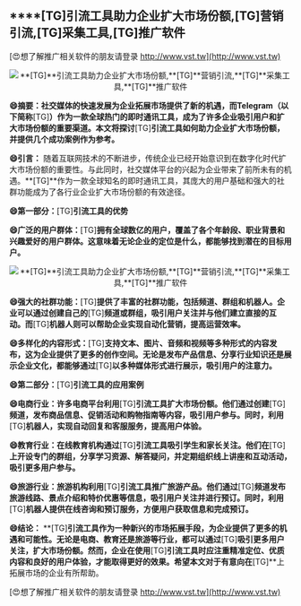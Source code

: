 ## ****[TG]**引流工具助力企业扩大市场份额,**[TG]**营销引流,**[TG]**采集工具,**[TG]**推广软件**

[😍想了解推广相关软件的朋友请登录 http://www.vst.tw](http://www.vst.tw)

 <center><img src="https://vst.tw/MP4/tuiguang/png/0.png" alt="**[TG]**引流工具助力企业扩大市场份额,**[TG]**营销引流,**[TG]**采集工具,**[TG]**推广软件"></center>

**😄摘要：社交媒体的快速发展为企业拓展市场提供了新的机遇，而Telegram（以下简称**[TG]**）作为一款全球热门的即时通讯工具，成为了许多企业吸引用户和扩大市场份额的重要渠道。本文将探讨**[TG]**引流工具如何助力企业扩大市场份额，并提供几个成功案例作为参考。**

**😄引言：**
随着互联网技术的不断进步，传统企业已经开始意识到在数字化时代扩大市场份额的重要性。与此同时，社交媒体平台的兴起为企业带来了前所未有的机遇。**[TG]**作为一款全球知名的即时通讯工具，其庞大的用户基础和强大的社群功能成为了各行业企业扩大市场份额的有效途径。

**😄第一部分：**[TG]**引流工具的优势**

**😄广泛的用户群体：**[TG]**拥有全球数亿的用户，覆盖了各个年龄段、职业背景和兴趣爱好的用户群体。这意味着无论企业的定位是什么，都能够找到潜在的目标用户。**

 <center><img src="https://vst.tw/MP4/tuiguang/png/1.png" alt="**[TG]**引流工具助力企业扩大市场份额,**[TG]**营销引流,**[TG]**采集工具,**[TG]**推广软件"></center>

**😄强大的社群功能：**[TG]**提供了丰富的社群功能，包括频道、群组和机器人。企业可以通过创建自己的**[TG]**频道或群组，吸引用户关注并与他们建立直接的互动。而**[TG]**机器人则可以帮助企业实现自动化营销，提高运营效率。**

**😄多样化的内容形式：**[TG]**支持文本、图片、音频和视频等多种形式的内容发布，这为企业提供了更多的创作空间。无论是发布产品信息、分享行业知识还是展示企业文化，都能够通过**[TG]**以多种媒体形式进行展示，吸引用户的注意力。**

**😄第二部分：**[TG]**引流工具的应用案例**

**😄电商行业：许多电商平台利用**[TG]**引流工具扩大市场份额。他们通过创建**[TG]**频道，发布商品信息、促销活动和购物指南等内容，吸引用户参与。同时，利用**[TG]**机器人，实现自动回复和客服服务，提高用户体验。**

**😄教育行业：在线教育机构通过**[TG]**引流工具吸引学生和家长关注。他们在**[TG]**上开设专门的群组，分享学习资源、解答疑问，并定期组织线上讲座和互动活动，吸引更多用户参与。**

**😄旅游行业：旅游机构利用**[TG]**引流工具推广旅游产品。他们通过**[TG]**频道发布旅游线路、景点介绍和特价优惠等信息，吸引用户关注并进行预订。同时，利用**[TG]**机器人提供在线咨询和预订服务，方便用户获取信息和完成预订。**

**😄结论：**
**[TG]**引流工具作为一种新兴的市场拓展手段，为企业提供了更多的机遇和可能性。无论是电商、教育还是旅游等行业，都可以通过**[TG]**吸引更多用户关注，扩大市场份额。然而，企业在使用**[TG]**引流工具时应注重精准定位、优质内容和良好的用户体验，才能取得更好的效果。希望本文对于有意向在**[TG]**上拓展市场的企业有所帮助。

[😍想了解推广相关软件的朋友请登录 http://www.vst.tw](http://www.vst.tw)



